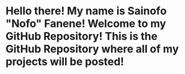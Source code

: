 # Hello there! My name is Sainofo "Nofo" Fanene! Welcome to my GitHub Repository! This is the GitHub Repository where all of my projects will be posted!
